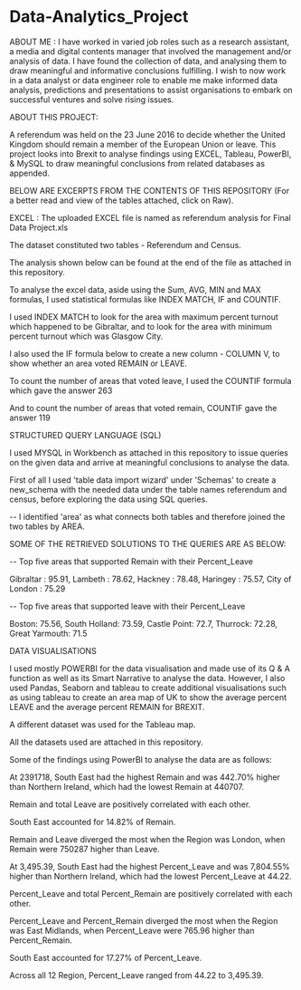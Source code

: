 # Data-Analytics_Project

ABOUT ME : I have worked in varied job roles such as a research assistant, a media and digital contents manager that involved the management and/or analysis of data. 
I have found the collection of data, and analysing them to draw meaningful and informative conclusions fulfilling. I wish to now work in a data analyst or data engineer role to enable me make informed data analysis, predictions and presentations to assist organisations to embark on successful ventures and solve rising issues.

ABOUT THIS PROJECT:

A referendum was held on the 23 June 2016 to decide whether the United Kingdom should remain a member of the European Union or leave. This project looks into Brexit to analyse findings  using EXCEL, Tableau, PowerBI, & MySQL to draw meaningful conclusions from related databases as appended.

BELOW ARE EXCERPTS FROM THE CONTENTS OF THIS REPOSITORY (For a better read and view of the tables attached, click on Raw).



EXCEL :  The uploaded EXCEL file is named as referendum analysis for Final Data Project.xls

The dataset constituted two tables  - Referendum and Census.

The analysis shown below can be found at the end of the file as attached in this repository. 

To analyse the excel data, aside using the Sum, AVG, MIN and MAX formulas, I used statistical formulas like INDEX MATCH, IF and COUNTIF.


 I used INDEX MATCH to look for the area with maximum percent turnout which happened to be Gibraltar, and to look for the area with minimum percent turnout which was Glasgow City.

I also used the IF formula below to create a new column - COLUMN V, to show whether an area voted REMAIN or LEAVE.

To count the number of areas that voted leave, I used the COUNTIF formula which gave the answer 263

And to count the number of areas that voted remain, COUNTIF gave the answer 119




STRUCTURED QUERY LANGUAGE (SQL)

I used MYSQL in Workbench as attached in this repository to issue queries on the given data and arrive at meaningful conclusions to analyse the data.

First of all I used 'table data import wizard' under 'Schemas' to create a new_schema with the needed data under the table names referendum and census, before exploring the data using SQL queries.
           
-- I identified 'area' as what connects both tables and therefore joined the two tables by AREA.

SOME OF THE RETRIEVED SOLUTIONS TO THE QUERIES ARE AS BELOW:

-- Top five areas that supported Remain with their Percent_Leave

Gibraltar	: 95.91, Lambeth : 78.62, Hackney : 78.48, Haringey : 75.57, City of London	: 75.29


-- Top five areas that supported leave with their Percent_Leave

Boston: 75.56, South Holland: 73.59, Castle Point:	72.7, Thurrock:	 72.28, Great Yarmouth:	 71.5



DATA VISUALISATIONS

I used mostly POWERBI for the data visualisation and made use of its Q & A function as well as its Smart Narrative to analyse the data.
However, I also used Pandas, Seaborn and tableau to create additional visualisations such as using tableau to create an area map of UK to show the average percent LEAVE and the average percent REMAIN for BREXIT.

A different dataset was used for the Tableau map. 

All the datasets used are attached in this repository.

Some of the findings using PowerBI to analyse the data are as follows:


At 2391718, South East had the highest Remain and was 442.70% higher than Northern Ireland, which had the lowest Remain at 440707.


Remain and total Leave are positively correlated with each other.


South East accounted for 14.82% of Remain.


Remain and Leave diverged the most when the Region was London, when Remain were 750287 higher than Leave.


At 3,495.39, South East had the highest Percent_Leave and was 7,804.55% higher than Northern Ireland, which had the lowest Percent_Leave at 44.22.



Percent_Leave and total Percent_Remain are positively correlated with each other.



Percent_Leave and Percent_Remain diverged the most when the Region was East Midlands, when Percent_Leave were 765.96 higher than Percent_Remain.



South East accounted for 17.27% of Percent_Leave.



Across all 12 Region, Percent_Leave ranged from 44.22 to 3,495.39.
 
 



